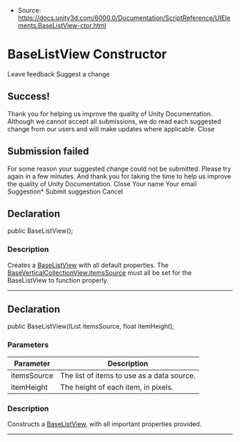 * Source: https://docs.unity3d.com/6000.0/Documentation/ScriptReference/UIElements.BaseListView-ctor.html

# BaseListView Constructor
Leave feedback
Suggest a change
## Success!
Thank you for helping us improve the quality of Unity Documentation. Although we cannot accept all submissions, we do read each suggested change from our users and will make updates where applicable.
Close
## Submission failed
For some reason your suggested change could not be submitted. Please <a>try again</a> in a few minutes. And thank you for taking the time to help us improve the quality of Unity Documentation.
Close
Your name Your email Suggestion* Submit suggestion
Cancel
## Declaration
public BaseListView(); 
### Description
Creates a [BaseListView](https://docs.unity3d.com/6000.0/Documentation/ScriptReference/UIElements.BaseListView.html) with all default properties. The [BaseVerticalCollectionView.itemsSource](https://docs.unity3d.com/6000.0/Documentation/ScriptReference/UIElements.BaseVerticalCollectionView-itemsSource.html) must all be set for the BaseListView to function properly. 
* * *
## Declaration
public BaseListView(IList itemsSource, float itemHeight); 
### Parameters
Parameter | Description  
---|---  
itemsSource | The list of items to use as a data source.  
itemHeight | The height of each item, in pixels.  
### Description
Constructs a [BaseListView](https://docs.unity3d.com/6000.0/Documentation/ScriptReference/UIElements.BaseListView.html), with all important properties provided. 
* * *

